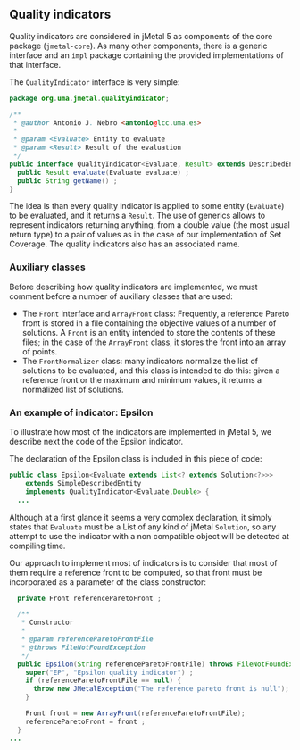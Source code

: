 ## Quality indicators

Quality indicators are considered in jMetal 5 as components of the core package (`jmetal-core`). As many other components, there is a generic interface and an `impl` package containing the provided implementations of that interface.

The `QualityIndicator` interface is very simple:

```java
package org.uma.jmetal.qualityindicator;

/**
 * @author Antonio J. Nebro <antonio@lcc.uma.es>
 *
 * @param <Evaluate> Entity to evaluate
 * @param <Result> Result of the evaluation
 */
public interface QualityIndicator<Evaluate, Result> extends DescribedEntity {
  public Result evaluate(Evaluate evaluate) ;
  public String getName() ;
}
```

The idea is than every quality indicator is applied to some entity (`Evaluate`) to be evaluated, and it returns a `Result`. The use of generics allows to represent indicators returning anything, from a double value (the most usual return type) to a pair of values as in the case of our implementation of Set Coverage. The quality indicators also has an associated name.

### Auxiliary classes
Before describing how quality indicators are implemented, we must comment before a number of auxiliary classes that are used:
* The `Front` interface and `ArrayFront` class: Frequently, a reference Pareto front is stored in a file containing the objective values of a number of solutions. A `Front` is an entity intended to store the contents of these files; in the case of the `ArrayFront` class, it stores the front into an array of points.
* The `FrontNormalizer` class: many indicators normalize the list of solutions to be evaluated, and this class is intended to do this: given a reference front or the maximum and minimum values, it returns a normalized list of solutions.

### An example of indicator: Epsilon

To illustrate how most of the indicators are implemented in jMetal 5, we describe next the code of the Epsilon indicator.

The declaration of the Epsilon class is included in this piece of code: 
```java
public class Epsilon<Evaluate extends List<? extends Solution<?>>>
    extends SimpleDescribedEntity
    implements QualityIndicator<Evaluate,Double> {
  ...    

```
Although at a first glance it seems a very complex declaration, it simply states that `Evaluate` must be a List of any kind of jMetal `Solution`, so any attempt to use the indicator with a non compatible object will be detected at compiling time. 

Our approach to implement most of indicators is to consider that most of them require a reference front to be computed, so that front must be incorporated as a parameter of the class constructor: 

```java
  private Front referenceParetoFront ;

  /**
   * Constructor
   *
   * @param referenceParetoFrontFile
   * @throws FileNotFoundException
   */
  public Epsilon(String referenceParetoFrontFile) throws FileNotFoundException {
    super("EP", "Epsilon quality indicator") ;
    if (referenceParetoFrontFile == null) {
      throw new JMetalException("The reference pareto front is null");
    }

    Front front = new ArrayFront(referenceParetoFrontFile);
    referenceParetoFront = front ;
  }
...
```
